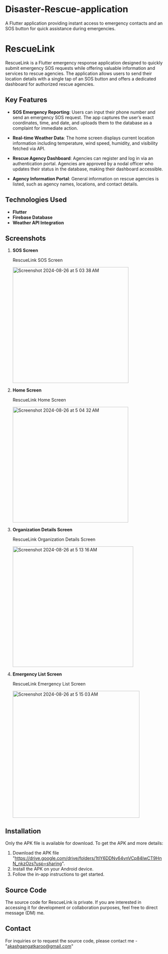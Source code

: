 # Disaster-Rescue-application
A Flutter application providing instant access to emergency contacts and an SOS button for quick assistance during emergencies.

# RescueLink

RescueLink is a Flutter emergency response application designed to quickly submit emergency SOS requests while offering valuable information and services to rescue agencies. The application allows users to send their location details with a single tap of an SOS button and offers a dedicated dashboard for authorized rescue agencies.

## Key Features

- **SOS Emergency Reporting**: Users can input their phone number and send an emergency SOS request. The app captures the user’s exact coordinates, time, and date, and uploads them to the database as a complaint for immediate action.
  
- **Real-time Weather Data**: The home screen displays current location information including temperature, wind speed, humidity, and visibility fetched via API.

- **Rescue Agency Dashboard**: Agencies can register and log in via an authentication portal. Agencies are approved by a nodal officer who updates their status in the database, making their dashboard accessible.

- **Agency Information Portal**: General information on rescue agencies is listed, such as agency names, locations, and contact details.

## Technologies Used

- **Flutter**
- **Firebase Database**
- **Weather API Integration**

## Screenshots

1. **SOS Screen**
   
   RescueLink SOS Screen
   
   <img width="369" alt="Screenshot 2024-08-26 at 5 03 38 AM" src="https://github.com/user-attachments/assets/17b22618-f4c5-4ae4-9777-8cd3f62a467f">

3. **Home Screen**
   
   RescueLink Home Screen
   
   <img width="368" alt="Screenshot 2024-08-26 at 5 04 32 AM" src="https://github.com/user-attachments/assets/61516d47-4282-4d9a-bfd8-53feb0a9b5f1">
   
5. **Organization Details Screen**
   
   RescueLink Organization Details Screen
   
   <img width="384" alt="Screenshot 2024-08-26 at 5 13 16 AM" src="https://github.com/user-attachments/assets/743276ed-8177-476b-bb5e-4827d080ded4">

7. **Emergency List Screen**
   
   RescueLink Emergency List Screen
   
   <img width="404" alt="Screenshot 2024-08-26 at 5 15 03 AM" src="https://github.com/user-attachments/assets/364b000f-19a7-4200-afdf-f93edfb145b5">

## Installation

Only the APK file is available for download. To get the APK and more details:

1. Download the APK file "https://drive.google.com/drive/folders/1tIY6DDNv64vnVCp84IwCT9HnN_nkzOzs?usp=sharing".
2. Install the APK on your Android device.
3. Follow the in-app instructions to get started.

## Source Code

The source code for RescueLink is private. If you are interested in accessing it for development or collaboration purposes, feel free to direct message (DM) me.

## Contact

For inquiries or to request the source code, please contact me - "akashgangatkaroo@gmail.com"

